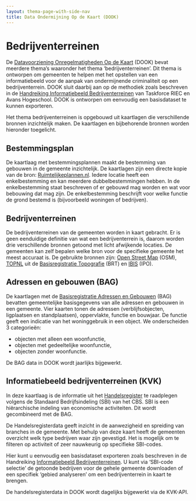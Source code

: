 ```yaml
---
layout: thema-page-with-side-nav
title: Data Ondermijning Op de Kaart (DOOK)
---
```


# Bedrijventerreinen

De [Datavoorziening Onregelmatigheden Op de Kaart](https://dook.vng.nl) (DOOK) bevat meerdere thema’s waaronder het thema ‘bedrijventerreinen’. Dit thema is ontworpen om gemeenten te helpen met het opstellen van een informatiebeeld voor de aanpak van ondermijnende criminaliteit op een bedrijventerrein. DOOK sluit daarbij aan op de methodiek zoals beschreven in de [Handreiking Informatiebeeld Bedrijventerreinen](https://kennisplatformondermijning.nl/files/view/5b06b150-56ff-4484-bfe1-0e26adff632f/handreiking-informatiebeeld-bedrijventerreinen.pdf) van Taskforce RIEC en Avans Hogeschool. DOOK is ontworpen om eenvoudig een basisdataset te kunnen exporteren.

Het thema bedrijventerreinen is opgebouwd uit kaartlagen die verschillende bronnen inzichtelijk maken. De kaartlagen en bijbehorende bronnen worden hieronder toegelicht.

## Bestemmingsplan
De kaartlaag met bestemmingsplannen maakt de bestemming van gebouwen in de gemeente inzichtelijk. De kaartlagen zijn een directe kopie van de bron: [Ruimtelijkeplannen.nl](https://www.ruimtelijkeplannen.nl/home). Iedere locatie heeft een enkelbestemming en kan meerdere dubbelbestemmingen hebben. In de enkelbestemming staat beschreven of er gebouwd mag worden en wat voor bebouwing dat mag zijn. De enkelbestemming beschrijft voor welke functie de grond bestemd is (bijvoorbeeld woningen of bedrijven).

## Bedrijventerreinen
De bedrijventerreinen van de gemeenten worden in kaart gebracht. Er is geen eenduidige definitie van wat een bedrijventerrein is, daarom worden drie verschillende bronnen getoond met licht afwijkende locaties. De gemeenten kan zelf bepalen welke bron voor de specifieke gemeente het meest accuraat is. De gebruikte bronnen zijn: [Open Street Map](https://www.openstreetmap.org/) (OSM), [TOPNL](https://www.kadaster.nl/zakelijk/producten/geo-informatie/topnl) uit de [Basisregistratie Topografie](https://www.kadaster.nl/zakelijk/registraties/basisregistraties/brt) (BRT) en [IBIS](https://data.overheid.nl/dataset/ibis-bedrijventerreinen) (IPO).


## Adressen en gebouwen (BAG)
De kaartlagen met de [Basisregistratie Adressen en Gebouwen](https://bagviewer.kadaster.nl/lvbag/bag-viewer/?zoomlevel=1) (BAG) bevatten gemeentelijke basisgegevens van alle adressen en gebouwen in een gemeente. Vier kaarten tonen de adressen (verblijfsobjecten, ligplaatsen en standplaatsen), oppervlakte, functie en bouwjaar. De functie geeft een indicatie van het woninggebruik in een object. We onderscheiden 3 categorieën: 

- objecten met alleen een woonfunctie, 
- objecten met gedeeltelijke woonfunctie, 
- objecten zonder woonfunctie.

De BAG data in DOOK wordt jaarlijks bijgewerkt.

## Informatiebeeld bedrijventerreinen (KVK)
In deze kaartlaag is de informatie uit het [Handelsregister](https://www.kvk.nl/) te raadplegen volgens de Standaard Bedrijfsindeling (SBI) van het CBS. SBI is een hiërarchische indeling van economische activiteiten. Dit wordt gecombineerd met de BAG.

De Handelsregisterdata geeft inzicht in de aanwezigheid en spreiding van branches in de gemeente. Met behulp van deze kaart heeft de gemeenten overzicht welk type bedrijven waar zijn gevestigd. Het is mogelijk om te filteren op activiteit of zeer nauwkeurig op specifieke SBI-codes.

Hier kunt u eenvoudig een basisdataset exporteren zoals beschreven in de Handreiking [Informatiebeeld Bedrijventerreinen](https://kennisplatformondermijning.nl/files/view/5b06b150-56ff-4484-bfe1-0e26adff632f/handreiking-informatiebeeld-bedrijventerreinen.pdf). U kunt via ‘SBI-code selectie’ de getoonde bedrijven voor de gehele gemeente downloaden of een specifiek ‘gebied analyseren’ om een bedrijventerrein in kaart te brengen.

De handelsregisterdata in DOOK wordt dagelijks bijgewerkt via de KVK-API.
